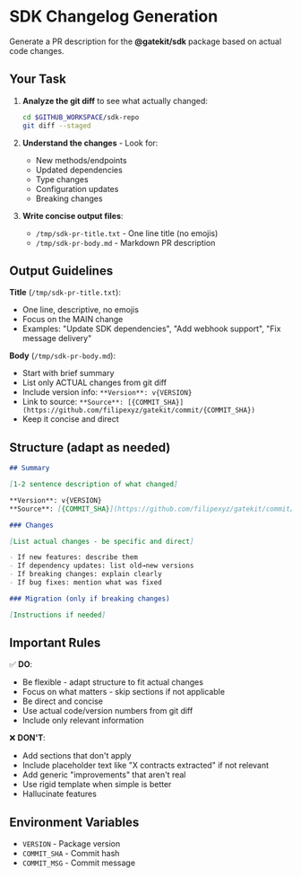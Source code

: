 # SDK Changelog Generation

Generate a PR description for the **@gatekit/sdk** package based on actual code changes.

## Your Task

1. **Analyze the git diff** to see what actually changed:

   ```bash
   cd $GITHUB_WORKSPACE/sdk-repo
   git diff --staged
   ```

2. **Understand the changes** - Look for:
   - New methods/endpoints
   - Updated dependencies
   - Type changes
   - Configuration updates
   - Breaking changes

3. **Write concise output files**:
   - `/tmp/sdk-pr-title.txt` - One line title (no emojis)
   - `/tmp/sdk-pr-body.md` - Markdown PR description

## Output Guidelines

**Title** (`/tmp/sdk-pr-title.txt`):

- One line, descriptive, no emojis
- Focus on the MAIN change
- Examples: "Update SDK dependencies", "Add webhook support", "Fix message delivery"

**Body** (`/tmp/sdk-pr-body.md`):

- Start with brief summary
- List only ACTUAL changes from git diff
- Include version info: `**Version**: v{VERSION}`
- Link to source: `**Source**: [{COMMIT_SHA}](https://github.com/filipexyz/gatekit/commit/{COMMIT_SHA})`
- Keep it concise and direct

## Structure (adapt as needed)

```markdown
## Summary

[1-2 sentence description of what changed]

**Version**: v{VERSION}
**Source**: [{COMMIT_SHA}](https://github.com/filipexyz/gatekit/commit/{COMMIT_SHA})

### Changes

[List actual changes - be specific and direct]

- If new features: describe them
- If dependency updates: list old→new versions
- If breaking changes: explain clearly
- If bug fixes: mention what was fixed

### Migration (only if breaking changes)

[Instructions if needed]
```

## Important Rules

✅ **DO**:

- Be flexible - adapt structure to fit actual changes
- Focus on what matters - skip sections if not applicable
- Be direct and concise
- Use actual code/version numbers from git diff
- Include only relevant information

❌ **DON'T**:

- Add sections that don't apply
- Include placeholder text like "X contracts extracted" if not relevant
- Add generic "improvements" that aren't real
- Use rigid template when simple is better
- Hallucinate features

## Environment Variables

- `VERSION` - Package version
- `COMMIT_SHA` - Commit hash
- `COMMIT_MSG` - Commit message
